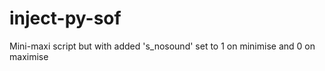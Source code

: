 # inject-py-sof

Mini-maxi script but with added 's_nosound' set to 1 on minimise and 0 on maximise
